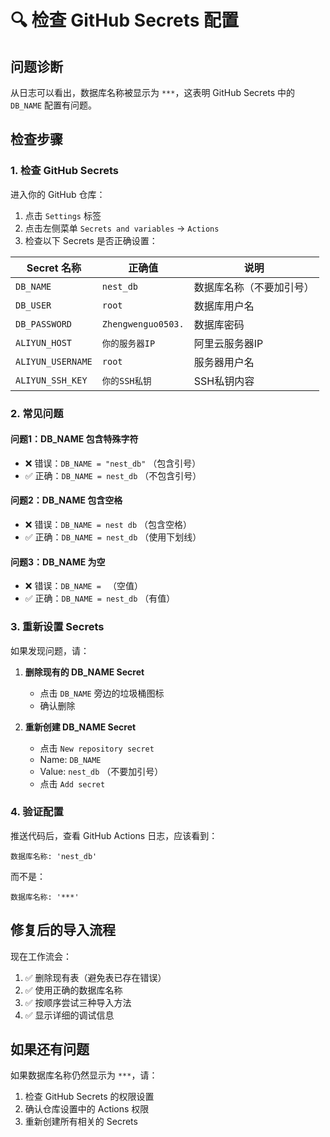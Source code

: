 # 🔍 检查 GitHub Secrets 配置

## 问题诊断

从日志可以看出，数据库名称被显示为 `***`，这表明 GitHub Secrets 中的 `DB_NAME` 配置有问题。

## 检查步骤

### 1. 检查 GitHub Secrets

进入你的 GitHub 仓库：
1. 点击 `Settings` 标签
2. 点击左侧菜单 `Secrets and variables` → `Actions`
3. 检查以下 Secrets 是否正确设置：

| Secret 名称 | 正确值 | 说明 |
|------------|--------|------|
| `DB_NAME` | `nest_db` | 数据库名称（不要加引号） |
| `DB_USER` | `root` | 数据库用户名 |
| `DB_PASSWORD` | `Zhengwenguo0503.` | 数据库密码 |
| `ALIYUN_HOST` | `你的服务器IP` | 阿里云服务器IP |
| `ALIYUN_USERNAME` | `root` | 服务器用户名 |
| `ALIYUN_SSH_KEY` | `你的SSH私钥` | SSH私钥内容 |

### 2. 常见问题

#### 问题1：DB_NAME 包含特殊字符
- ❌ 错误：`DB_NAME = "nest_db"` （包含引号）
- ✅ 正确：`DB_NAME = nest_db` （不包含引号）

#### 问题2：DB_NAME 包含空格
- ❌ 错误：`DB_NAME = nest db` （包含空格）
- ✅ 正确：`DB_NAME = nest_db` （使用下划线）

#### 问题3：DB_NAME 为空
- ❌ 错误：`DB_NAME = ` （空值）
- ✅ 正确：`DB_NAME = nest_db` （有值）

### 3. 重新设置 Secrets

如果发现问题，请：

1. **删除现有的 DB_NAME Secret**
   - 点击 `DB_NAME` 旁边的垃圾桶图标
   - 确认删除

2. **重新创建 DB_NAME Secret**
   - 点击 `New repository secret`
   - Name: `DB_NAME`
   - Value: `nest_db` （不要加引号）
   - 点击 `Add secret`

### 4. 验证配置

推送代码后，查看 GitHub Actions 日志，应该看到：
```
数据库名称: 'nest_db'
```

而不是：
```
数据库名称: '***'
```

## 修复后的导入流程

现在工作流会：
1. ✅ 删除现有表（避免表已存在错误）
2. ✅ 使用正确的数据库名称
3. ✅ 按顺序尝试三种导入方法
4. ✅ 显示详细的调试信息

## 如果还有问题

如果数据库名称仍然显示为 `***`，请：
1. 检查 GitHub Secrets 的权限设置
2. 确认仓库设置中的 Actions 权限
3. 重新创建所有相关的 Secrets 